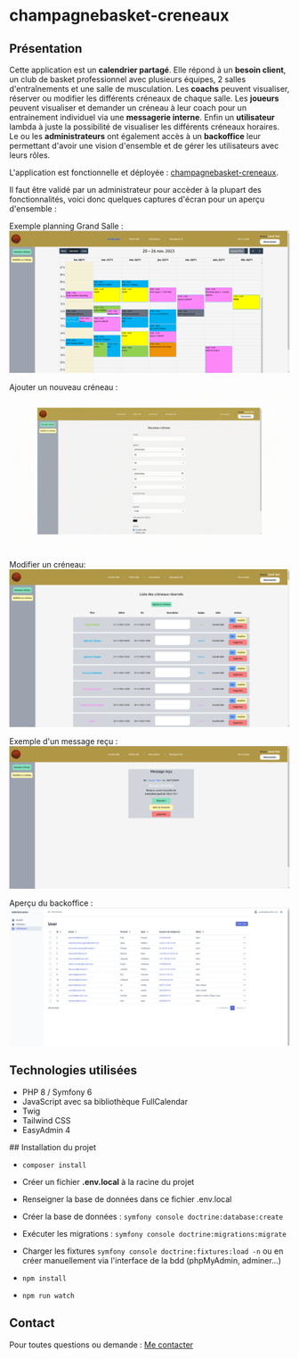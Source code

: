 # champagnebasket-creneaux

## Présentation

Cette application est un **calendrier partagé**.
Elle répond à un **besoin client**, un club de basket professionnel avec plusieurs équipes, 2 salles d'entraînements et une salle de musculation.
Les **coachs** peuvent visualiser, réserver ou modifier les différents créneaux de chaque salle.
Les **joueurs** peuvent visualiser et demander un créneau à leur coach pour un entrainement individuel via une **messagerie interne**.
Enfin un **utilisateur** lambda à juste la possibilité de visualiser les différents créneaux horaires.
Le ou les **administrateurs** ont également accès à un **backoffice** leur permettant d'avoir une vision d'ensemble et de gérer les utilisateurs avec leurs rôles.

L'application est fonctionnelle et déployée : [champagnebasket-creneaux](https://www.champagnebasket-creneaux.fr).

Il faut être validé par un administrateur pour accèder à la plupart des fonctionnalités, voici donc quelques captures d'écran pour un aperçu d'ensemble :

Exemple planning Grand Salle :
![ExempleGrandeSalle](public/assets/images/accueilAdmin.png)

Ajouter un nouveau créneau :
![ExempleNouveauCreneau](public/assets/images/nouveauCreneau.gif)

Modifier un créneau:
![ExempleModiiferCreneau](public/assets/images/modifCreneau.png)

Exemple d'un message reçu :
![ExempleMessageReçu](public/assets/images/messagerie.png)

Aperçu du backoffice :
![ExempleBackoffice](public/assets/images/backoffice.png)

## Technologies utilisées

- PHP 8 / Symfony 6
- JavaScript avec sa bibliothèque FullCalendar
- Twig
- Tailwind CSS
- EasyAdmin 4

## Installation du projet

- `composer install`
- Créer un fichier **.env.local** à la racine du projet
- Renseigner la base de données dans ce fichier .env.local
- Créer la base de données : `symfony console doctrine:database:create`
- Exécuter les migrations : `symfony console doctrine:migrations:migrate`
- Charger les fixtures `symfony console doctrine:fixtures:load -n` ou en créer manuellement via l'interface de la bdd (phpMyAdmin, adminer...)

- `npm install`
- `npm run watch`

## Contact

Pour toutes questions ou demande : [Me contacter](mailto:laurentfinana@hotmail.fr)
